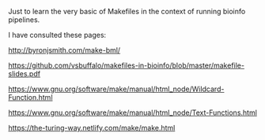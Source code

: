 Just to learn the very basic of Makefiles in the context of running bioinfo pipelines.

I have consulted these pages:

 
http://byronjsmith.com/make-bml/

https://github.com/vsbuffalo/makefiles-in-bioinfo/blob/master/makefile-slides.pdf

https://www.gnu.org/software/make/manual/html_node/Wildcard-Function.html

https://www.gnu.org/software/make/manual/html_node/Text-Functions.html

https://the-turing-way.netlify.com/make/make.html


